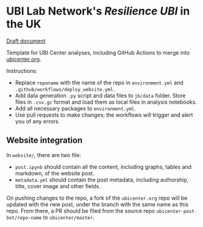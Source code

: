 # UBI Lab Network's *Resilience UBI* in the UK

[Draft document](https://docs.google.com/document/d/1HgWzwzl3NY0cA1UMFac9tHckJHE2zTKhOASsK0K7m9U)

Template for UBI Center analyses, including GitHub Actions to merge into [ubicenter.org](http://ubicenter.org).

Instructions:
* Replace `reponame` with the name of the repo in `environment.yml` and `.github/workflows/deploy_website.yml`.
* Add data generation `.py` script and data files to `jb/data` folder.
Store files in `.csv.gz` format and load them as local files in analysis notebooks.
* Add all necessary packages to `environment.yml`.
* Use pull requests to make changes; the workflows will trigger and alert you of any errors.

## Website integration

In `website/`, there are two file:
- `post.ipynb` should contain all the content, including graphs, tables and markdown, of the website post.
- `metadata.yml` should contain the post metadata, including authorship, title, cover image and other fields.

On pushing changes to the repo, a fork of the `ubicenter.org` repo will be updated with the new post, under the branch with the same name as this repo. From there, a PR should be filed from the source repo `ubicenter-post-bot/repo-name` to `ubicenter/master`.


